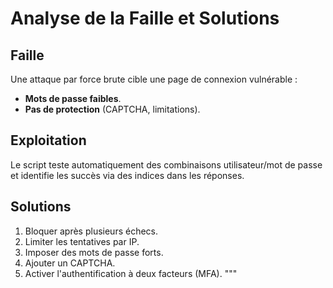 # Analyse de la Faille et Solutions

## Faille
Une attaque par force brute cible une page de connexion vulnérable :
- **Mots de passe faibles**.
- **Pas de protection** (CAPTCHA, limitations).

## Exploitation
Le script teste automatiquement des combinaisons utilisateur/mot de passe et identifie les succès via des indices dans les réponses.

## Solutions
1. Bloquer après plusieurs échecs.
2. Limiter les tentatives par IP.
3. Imposer des mots de passe forts.
4. Ajouter un CAPTCHA.
5. Activer l'authentification à deux facteurs (MFA).
"""